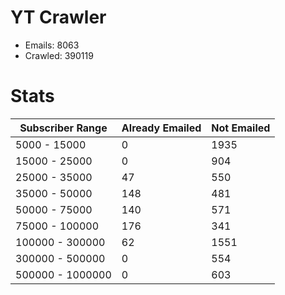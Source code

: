 # YT Crawler
- Emails: 8063
- Crawled: 390119

# Stats
| Subscriber Range  | Already Emailed | Not Emailed |
|-------|-------|-------|
| 5000 - 15000 | 0 | 1935 |
| 15000 - 25000 | 0 | 904 |
| 25000 - 35000 | 47 | 550 |
| 35000 - 50000 | 148 | 481 |
| 50000 - 75000 | 140 | 571 |
| 75000 - 100000 | 176 | 341 |
| 100000 - 300000 | 62 | 1551 |
| 300000 - 500000 | 0 | 554 |
| 500000 - 1000000 | 0 | 603 |
